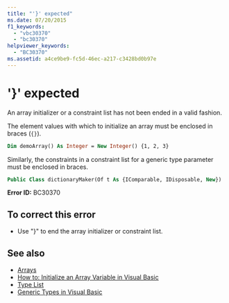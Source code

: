 ```yaml
---
title: "'}' expected"
ms.date: 07/20/2015
f1_keywords:
  - "vbc30370"
  - "bc30370"
helpviewer_keywords:
  - "BC30370"
ms.assetid: a4ce9be9-fc5d-46ec-a217-c3428bd0b97e
---
```

# '}' expected
An array initializer or a constraint list has not been ended in a valid fashion.

The element values with which to initialize an array must be enclosed in braces (`{}`).

```vb
Dim demoArray() As Integer = New Integer() {1, 2, 3}
```

Similarly, the constraints in a constraint list for a generic type parameter must be enclosed in braces.

```vb
Public Class dictionaryMaker(Of t As {IComparable, IDisposable, New})
```

**Error ID:** BC30370

## To correct this error

- Use "}" to end the array initializer or constraint list.

## See also

- [Arrays](../programming-guide/language-features/arrays/index.md)
- [How to: Initialize an Array Variable in Visual Basic](../programming-guide/language-features/arrays/how-to-initialize-an-array-variable.md)
- [Type List](../language-reference/statements/type-list.md)
- [Generic Types in Visual Basic](../programming-guide/language-features/data-types/generic-types.md)
